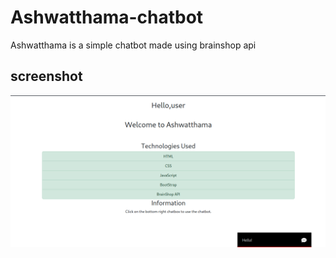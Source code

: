# Ashwatthama-chatbot
Ashwatthama is a simple chatbot made using brainshop api
## screenshot
<img src="https://github.com/Apurvsikka/Ashwatthama-chatbot/blob/main/Screenshot%20from%202023-10-14%2018-37-20.png">
